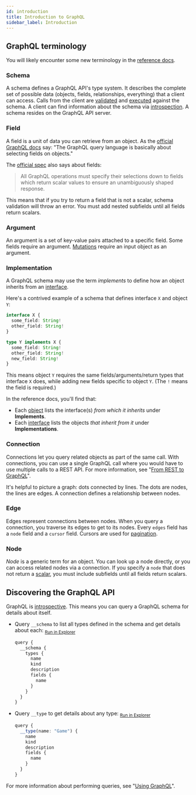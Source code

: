 ```yaml
---
id: introduction
title: Introduction to GraphQL
sidebar_label: Introduction
---
```


## GraphQL terminology
You will likely encounter some new terminology in the [reference docs](graphql-overview.md).

### Schema
A schema defines a GraphQL API's type system. It describes the complete set of possible data (objects, fields, relationships, everything) that a client can access. Calls from the client are [validated](https://graphql.org/learn/validation/) and [executed](https://graphql.org/learn/execution/) against the schema. A client can find information about the schema via [introspection](#discovering-the-graphql-api). A schema resides on the GraphQL API server.

### Field
A field is a unit of data you can retrieve from an object. As the [official GraphQL docs](https://graphql.org/learn/schema/) say: "The GraphQL query language is basically about selecting fields on objects."

The [official spec](http://facebook.github.io/graphql/draft/#sec-Language.Fields) also says about fields:

> All GraphQL operations must specify their selections down to fields which return scalar values to ensure an unambiguously shaped response.

This means that if you try to return a field that is not a scalar, schema validation will throw an error. You must add nested subfields until all fields return scalars.

### Argument
An argument is a set of key-value pairs attached to a specific field. Some fields require an argument. [Mutations](TODO) require an input object as an argument.

### Implementation
A GraphQL schema may use the term *implements* to define how an object inherits from an [interface](TODO).

Here's a contrived example of a schema that defines interface `X` and object `Y`:

```ts
interface X {
  some_field: String!
  other_field: String!
}

type Y implements X {
  some_field: String!
  other_field: String!
  new_field: String!
}
```

This means object `Y` requires the same fields/arguments/return types that interface `X` does, while adding new fields specific to object `Y`. (The `!` means the field is required.)

In the reference docs, you'll find that:
* Each [object](TODO) lists the interface(s) *from which it inherits* under **Implements**.
* Each [interface](TODO) lists the objects *that inherit from it* under **Implementations**.

### Connection
Connections let you query related objects as part of the same call. With connections, you can use a single GraphQL call where you would have to use multiple calls to a REST API. For more information, see "[From REST to GraphQL](guides/graphql/from-rest.md)".

It's helpful to picture a graph: dots connected by lines. The dots are nodes, the lines are edges. A connection defines a relationship between nodes.

### Edge
Edges represent connections between nodes. When you query a connection, you traverse its edges to get to its nodes. Every `edges` field has a `node` field and a `cursor` field. Cursors are used for [pagination](https://graphql.org/learn/pagination/).

### Node
*Node* is a generic term for an object. You can look up a node directly, or you can access related nodes via a connection. If you specify a `node` that does not return a [scalar](TODO), you must include subfields until all fields return scalars.

## Discovering the GraphQL API
GraphQL is [introspective](https://graphql.org/learn/introspection/). This means you can query a GraphQL schema for details about itself.

* Query `__schema` to list all types defined in the schema and get details about each:
	<sub>[Run in Explorer](../../../explorer.html?query=query%20%7B%0A%20%20__schema%20%7B%0A%20%20%20%20types%20%7B%0A%20%20%20%20%20%20name%0A%20%20%20%20%20%20kind%0A%20%20%20%20%20%20description%0A%20%20%20%20%20%20fields%20%7B%0A%20%20%20%20%20%20%20%20name%0A%20%20%20%20%20%20%7D%0A%20%20%20%20%7D%0A%20%20%7D%0A%7D)</sub>
  ```ts
  query {
    __schema {
      types {
        name
        kind
        description
        fields {
          name
        }
      }
    }
  }
  ```

* Query `__type` to get details about any type:
	<sub>[Run in Explorer](../../../explorer.html?query=query%20%7B%0A%20%20__type(name%3A%20"Game")%20%7B%0A%20%20%20%20name%0A%20%20%20%20kind%0A%20%20%20%20description%0A%20%20%20%20fields%20%7B%0A%20%20%20%20%20%20name%0A%20%20%20%20%7D%0A%20%20%7D%0A%7D)</sub>
  ```ts
  query {
    __type(name: "Game") {
      name
      kind
      description
      fields {
        name
      }
    }
  }
  ```

For more information about performing queries, see "[Using GraphQL](guides/graphql/using.html)".
